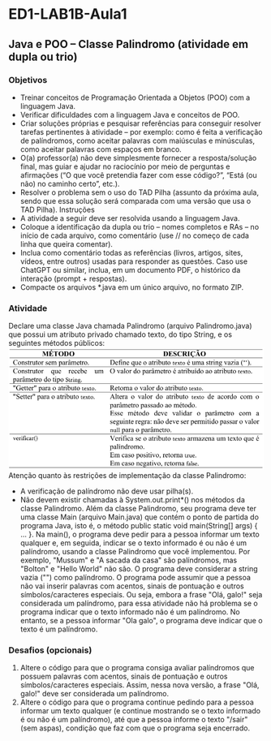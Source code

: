 # ED1-LAB1B-Aula1
## Java e POO – Classe Palindromo (atividade em dupla ou trio) 
### Objetivos 
- Treinar conceitos de Programação Orientada a Objetos (POO) com a linguagem Java. 
- Verificar dificuldades com a linguagem Java e conceitos de POO. 
- Criar soluções próprias e pesquisar referências para conseguir resolver tarefas 
pertinentes à atividade – por exemplo: como é feita a verificação de palíndromos, 
como aceitar palavras com maiúsculas e minúsculas, como aceitar palavras com 
espaços em branco. 
- O(a) professor(a) não deve simplesmente fornecer a resposta/solução final, mas 
guiar e ajudar no raciocínio por meio de perguntas e afirmações (“O que você 
pretendia fazer com esse código?”, “Está (ou não) no caminho certo”, etc.). 
- Resolver o problema sem o uso do TAD Pilha (assunto da próxima aula, sendo que 
essa solução será comparada com uma versão que usa o TAD Pilha). 
Instruções 
- A atividade a seguir deve ser resolvida usando a linguagem Java. 
- Coloque a identificação da dupla ou trio – nomes completos e RAs – no início de 
cada arquivo, como comentário (use // no começo de cada linha que queira comentar). 
- Inclua como comentário todas as referências (livros, artigos, sites, vídeos, entre 
outros) usadas para responder as questões. Caso use ChatGPT ou similar, inclua, em 
um documento PDF, o histórico da interação (prompt + respostas). 
- Compacte os arquivos *.java em um único arquivo, no formato ZIP. 
### Atividade 
Declare uma classe Java chamada Palindromo (arquivo Palindromo.java) que possui um 
atributo privado chamado texto, do tipo String, e os seguintes métodos públicos:
![](image.png)
Atenção quanto às restrições de implementação da classe Palindromo: 
- A verificação de palíndromo não deve usar pilha(s). 
- Não devem existir chamadas à System.out.print*() nos métodos da classe Palindromo.
Além da classe Palindromo, seu programa deve ter uma classe Main (arquivo Main.java) que 
contém o ponto de partida do programa Java, isto é, o método public static void main(String[] 
args) { ... }. 
Na main(), o programa deve pedir para a pessoa informar um texto qualquer e, em seguida, 
indicar se o texto informado é ou não é um palíndromo, usando a classe Palindromo que 
você implementou. 
Por exemplo, "Mussum" e "A sacada da casa" são palíndromos, mas "Bolton" e "Hello World" não 
são.
O programa deve considerar a string vazia ("") como palíndromo. 
O programa pode assumir que a pessoa não vai inserir palavras com acentos, sinais de 
pontuação e outros símbolos/caracteres especiais. Ou seja, embora a frase "Olá, galo!" seja 
considerada um palíndromo, para essa atividade não há problema se o programa indicar 
que o texto informado não é um palíndromo. No entanto, se a pessoa informar "Ola galo", 
o programa deve indicar que o texto é um palíndromo. 
### Desafios (opcionais) 
1. Altere o código para que o programa consiga avaliar palíndromos que possuem 
palavras com acentos, sinais de pontuação e outros símbolos/caracteres especiais. 
Assim, nessa nova versão, a frase "Olá, galo!" deve ser considerada um palíndromo. 
2. Altere o código para que o programa continue pedindo para a pessoa informar um 
texto qualquer (e continue mostrando se o texto informado é ou não é um 
palíndromo), até que a pessoa informe o texto "/sair" (sem aspas), condição que faz 
com que o programa seja encerrado.